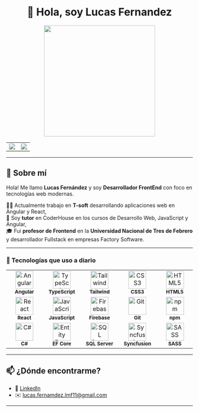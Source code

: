 <h1 align="center">👋 Hola, soy Lucas Fernandez</h1>

<div align="center">

<img src="https://user-images.githubusercontent.com/48678280/88862734-4903af80-d201-11ea-968b-9c939d88a37c.gif" width="300px" />
<table>
  <tr>
    <td>
      <img src="https://github-readme-stats.vercel.app/api?username=LucasFernandez11&show_icons=true&theme=vision-friendly-dark&rank_icon=github&include_all_commits=true" />
    </td>
    <td>
      <img src="https://github-readme-stats.vercel.app/api/top-langs/?username=LucasFernandez11&layout=pie" />
    </td>
  </tr>
</table>


</div>

---

## 🙋 Sobre mí

Hola! Me llamo **Lucas Fernández** y soy **Desarrollador FrontEnd** con foco en tecnologías web modernas.

👨‍💻 Actualmente trabajo en **T-soft** desarrollando aplicaciones web en Angular y React,  
🧠 Soy **tutor** en CoderHouse en los cursos de Desarrollo Web, JavaScript y Angular,  
🎓 Fui **profesor de Frontend** en la **Universidad Nacional de Tres de Febrero** y desarrollador Fullstack en empresas Factory Software.

---

<h3>💼 Tecnologías que uso a diario</h3>

<table>
  <tr>
    <td align="center" width="96">
      <img src="https://cdn.worldvectorlogo.com/logos/angular-icon-1.svg" height="48px" alt="Angular" /><br/>
      <sub><b>Angular</b></sub>
    </td>
    <td align="center" width="96">
      <img src="https://cdn.worldvectorlogo.com/logos/typescript-2.svg" height="48px" alt="TypeScript" /><br/>
      <sub><b>TypeScript</b></sub>
    </td>
    <td align="center" width="96">
      <img src="https://handwiki.org/wiki/images/thumb/9/95/Tailwind_CSS_logo.svg/1200px-Tailwind_CSS_logo.svg.png" height="48px" alt="Tailwind" /><br/>
      <sub><b>Tailwind</b></sub>
    </td>
    <td align="center" width="96">
      <img src="https://cdn.worldvectorlogo.com/logos/css-3.svg" height="48px" alt="CSS3" /><br/>
      <sub><b>CSS3</b></sub>
    </td>
    <td align="center" width="96">
      <img src="https://cdn.svgporn.com/logos/html-5.svg" height="48px" alt="HTML5" /><br/>
      <sub><b>HTML5</b></sub>
    </td>
  </tr>
  <tr>
    <td align="center">
      <img src="https://cdn.worldvectorlogo.com/logos/react-2.svg" height="48px" alt="React" /><br/>
      <sub><b>React</b></sub>
    </td>
    <td align="center">
      <img src="https://cdn.svgporn.com/logos/javascript.svg" height="48px" alt="JavaScript" /><br/>
      <sub><b>JavaScript</b></sub>
    </td>
    <td align="center">
      <img src="https://cdn.jsdelivr.net/gh/devicons/devicon/icons/firebase/firebase-plain.svg" height="48px" alt="Firebase" /><br/>
      <sub><b>Firebase</b></sub>
    </td>
    <td align="center">
      <img src="https://cdn.svgporn.com/logos/git-icon.svg" height="48px" alt="Git" /><br/>
      <sub><b>Git</b></sub>
    </td>
    <td align="center">
      <img src="https://cdn.jsdelivr.net/gh/devicons/devicon/icons/npm/npm-original-wordmark.svg" height="48px" alt="npm" /><br/>
      <sub><b>npm</b></sub>
    </td>
  </tr>
  <tr>
    <td align="center">
      <img src="https://static.cdnlogo.com/logos/c/27/c.svg" height="48px" alt="C#" /><br/>
      <sub><b>C#</b></sub>
    </td>
    <td align="center">
      <img src="https://www.fixedbuffer.com/wp-content/uploads/2018/09/EFCore.png" height="48px" alt="Entity Framework" /><br/>
      <sub><b>EF Core</b></sub>
    </td>
    <td align="center">
      <img src="https://www.vhv.rs/dpng/d/79-799586_microsoft-sql-server-logo-hd-png-download.png" height="48px" alt="SQL Server" /><br/>
      <sub><b>SQL Server</b></sub>
    </td>
    <td align="center">
      <img src="https://cdn.syncfusion.com/content/images/company-logos/Syncfusion_Logo_Image.png" height="48px" alt="Syncfusion" /><br/>
      <sub><b>Syncfusion</b></sub>
    </td>
    <td align="center">
      <img src="https://upload.wikimedia.org/wikipedia/commons/9/96/Sass_Logo_Color.svg" height="48px" alt="SASS" /><br/>
      <sub><b>SASS</b></sub>
    </td>
  </tr>
</table>


---

## 📫 ¿Dónde encontrarme?

- 💼 [LinkedIn](https://www.linkedin.com/in/fernandezlucas-it/)
- ✉️ lucas.fernamdez.lmf11@gmail.com

---
